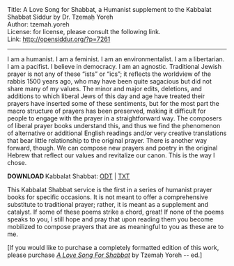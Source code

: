 <html>
<head></head>
<body>
Title: A Love Song for Shabbat, a Humanist supplement to the Kabbalat Shabbat Siddur by Dr. Tzemaḥ Yoreh<br />
Author: tzemah.yoreh<br />
License: for license, please consult the following link.<br />
Link: <a href="http://opensiddur.org/?p=7261">http://opensiddur.org/?p=7261</a>
<p />
<hr />

<div class="english">
I am a humanist. I am a feminist. I am an environmentalist. I am a libertarian. I am a pacifist. I believe in democracy. I am an agnostic. Traditional Jewish prayer is not any of these “ists” or “ics”; it reflects the worldview of the rabbis 1500 years ago, who may have been quite sagacious but did not share many of my values. The minor and major edits, deletions, and additions to which liberal Jews of this day and age have treated their prayers have inserted some of these sentiments, but for the most part the macro structure of prayers has been preserved, making it difficult for people to engage with the prayer in a straightforward way. The composers of liberal prayer books understand this, and thus we find the phenomenon of alternative or additional English readings and/or very creative translations that bear little relationship to the original prayer. There is another way forward, though. We can compose new prayers and poetry in the original Hebrew that reflect our values and revitalize our canon. This is the way I chose.

<strong>DOWNLOAD </strong>Kabbalat Shabbat: <a href="https://opensiddur.org/wp-content/uploads/2013/06/Tzemaḥ-Yoreh-Humanist-Kabbalat-Shabbat.odt">ODT</a> | <a href="https://opensiddur.org/wp-content/uploads/2013/06/Tzemaḥ-Yoreh-Humanist-Kabbalat-Shabbat.txt">TXT</a>

This Kabbalat Shabbat service is the first in a series of humanist prayer books for specific occasions. It is not meant to offer a comprehensive substitute to traditional prayer; rather, it is meant as a supplement and catalyst. If some of these poems strike a chord, great! If none of the poems speaks to you, I still hope and pray that upon reading them you become mobilized to compose prayers that are as meaningful to you as these are to me.

[If you would like to purchase a completely formatted edition of this work, please purchase <a href="http://www.amazon.com/Love-Song-Shabbat-Humanist-Prayer/dp/098571087X/"><em>A Love Song For Shabbat</em></a> by Tzemaḥ Yoreh -- ed.]
</div>
</body>
</html>